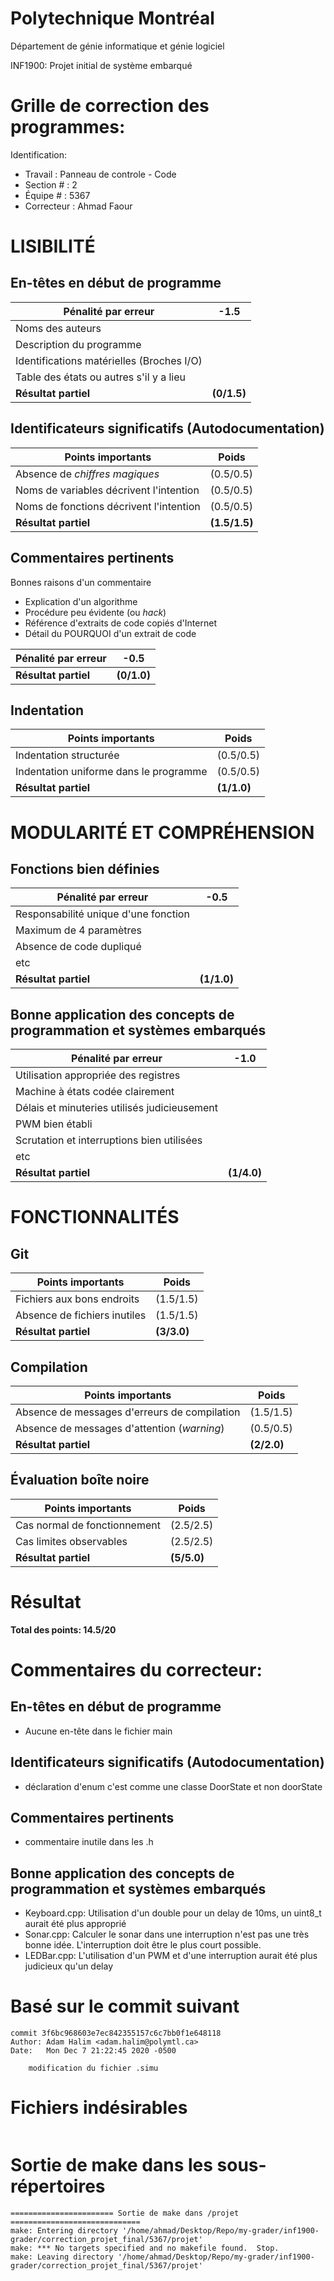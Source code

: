 # Polytechnique Montréal

Département de génie informatique et génie logiciel

INF1900: Projet initial de système embarqué

# Grille de correction des programmes:

Identification:
+ Travail    : Panneau de controle - Code
+ Section #  : 2
+ Équipe #   : 5367
+ Correcteur : Ahmad Faour

# LISIBILITÉ
## En-têtes en début de programme   

| Pénalité par erreur                          | -1.5       |
| -------------------------------------------- | ---------- |
| Noms des auteurs                             |            |
| Description du programme                     |            |
| Identifications matérielles (Broches I/O)    |            |
| Table des états ou autres s'il y a lieu      |            |
| __Résultat partiel__                         | __(0/1.5)__ |

## Identificateurs significatifs (Autodocumentation)

| Points importants                            | Poids      |
| -------------------------------------------- | ---------- |
| Absence de *chiffres magiques*               | (0.5/0.5)     |
| Noms de variables décrivent l'intention      | (0.5/0.5)     |
| Noms de fonctions décrivent l'intention      | (0.5/0.5)     |
| __Résultat partiel__                         | __(1.5/1.5)__ |

## Commentaires pertinents

Bonnes raisons d'un commentaire
 + Explication d'un algorithme 
 + Procédure peu évidente (ou *hack*)
 + Référence d'extraits de code copiés d'Internet
 + Détail du POURQUOI d'un extrait de code

| Pénalité par erreur                          | -0.5       |
| -------------------------------------------- | ---------- |
| __Résultat partiel__                         | __(0/1.0)__ |


## Indentation   

| Points importants                            | Poids      |
| -------------------------------------------- | ---------- |
| Indentation structurée                       | (0.5/0.5)     |
| Indentation uniforme dans le programme       | (0.5/0.5)     |
| __Résultat partiel__                         | __(1/1.0)__ |


# MODULARITÉ ET COMPRÉHENSION
## Fonctions bien définies

| Pénalité par erreur                          | -0.5       |
| -------------------------------------------- | ---------- |
| Responsabilité unique d'une fonction         |            |
| Maximum de 4 paramètres                      |            |
| Absence de code dupliqué                     |            |
| etc                                          |            |
| __Résultat partiel__                         | __(1/1.0)__ |


## Bonne application des concepts de programmation et systèmes embarqués

| Pénalité par erreur                          | -1.0       |
| -------------------------------------------- | ---------- |
| Utilisation appropriée des registres         |            |
| Machine à états codée clairement             |            |
| Délais et minuteries utilisés judicieusement |            |
| PWM bien établi                              |            |
| Scrutation et interruptions bien utilisées   |            |
| etc                                          |            |
| __Résultat partiel__                         | __(1/4.0)__ |

# FONCTIONNALITÉS
## Git

| Points importants                            | Poids      |
| -------------------------------------------- | ---------- |
| Fichiers aux bons endroits                   | (1.5/1.5)     |
| Absence de fichiers inutiles                 | (1.5/1.5)     |
| __Résultat partiel__                         | __(3/3.0)__ |


## Compilation    

| Points importants                            | Poids      |
| -------------------------------------------- | ---------- |
| Absence de messages d'erreurs de compilation | (1.5/1.5)     |
| Absence de messages d'attention (*warning*)  | (0.5/0.5)     |
| __Résultat partiel__                         | __(2/2.0)__ |
   

## Évaluation boîte noire  

| Points importants                            | Poids      |
| -------------------------------------------- | ---------- |
| Cas normal de fonctionnement                 | (2.5/2.5)     |
| Cas limites observables                      | (2.5/2.5)     |
| __Résultat partiel__                         | __(5/5.0)__ |

# Résultat

__Total des points: 14.5/20__

# Commentaires du correcteur:

## En-têtes en début de programme  
* Aucune en-tête dans le fichier main

## Identificateurs significatifs (Autodocumentation)
* déclaration d'enum c'est comme une classe DoorState et non doorState


## Commentaires pertinents
* commentaire inutile dans les .h


## Bonne application des concepts de programmation et systèmes embarqués
* Keyboard.cpp: Utilisation d'un double pour un delay de 10ms, un uint8_t aurait été plus approprié
* Sonar.cpp: Calculer le sonar dans une interruption n'est pas une très bonne idée. L'interruption doit être le plus court possible.
* LEDBar.cpp: L'utilisation d'un PWM et d'une interruption aurait été plus judicieux qu'un delay

# Basé sur le commit suivant
```
commit 3f6bc968603e7ec842355157c6c7bb0f1e648118
Author: Adam Halim <adam.halim@polymtl.ca>
Date:   Mon Dec 7 21:22:45 2020 -0500

    modification du fichier .simu
```

# Fichiers indésirables
```

```

# Sortie de make dans les sous-répertoires
```
======================= Sortie de make dans /projet =============================
make: Entering directory '/home/ahmad/Desktop/Repo/my-grader/inf1900-grader/correction_projet_final/5367/projet'
make: *** No targets specified and no makefile found.  Stop.
make: Leaving directory '/home/ahmad/Desktop/Repo/my-grader/inf1900-grader/correction_projet_final/5367/projet'


```